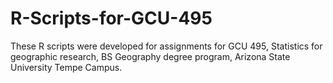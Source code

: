 # R-Scripts-for-GCU-495
These R scripts were developed for assignments for GCU 495, Statistics for geographic research, BS Geography degree program, Arizona State University Tempe Campus.

